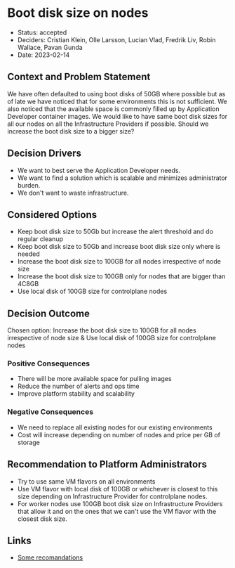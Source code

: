 # Boot disk size on nodes

* Status: accepted
* Deciders: Cristian Klein, Olle Larsson, Lucian Vlad, Fredrik Liv, Robin Wallace, Pavan Gunda
* Date: 2023-02-14

## Context and Problem Statement

We have often defaulted to using boot disks of 50GB where possible but as of late we have noticed that for some environments this is not sufficient. We also noticed that the available space is commonly filled up by Application Developer container images.
We would like to have same boot disk sizes for all our nodes on all the Infrastructure Providers if possible.
Should we increase the boot disk size to a bigger size?

## Decision Drivers

* We want to best serve the Application Developer needs.
* We want to find a solution which is scalable and minimizes administrator burden.
* We don't want to waste infrastructure.

## Considered Options

* Keep boot disk size to 50Gb but increase the alert threshold and do regular cleanup
* Keep boot disk size to 50Gb and increase boot disk size only where is needed
* Increase the boot disk size to 100GB for all nodes irrespective of node size
* Increase the boot disk size to 100GB only for nodes that are bigger than 4C8GB
* Use local disk of 100GB size for controlplane nodes

## Decision Outcome

Chosen option: Increase the boot disk size to 100GB for all nodes irrespective of node size & Use local disk of 100GB size for controlplane nodes

### Positive Consequences

* There will be more available space for pulling images
* Reduce the number of alerts and ops time
* Improve platform stability and scalability

### Negative Consequences

* We need to replace all existing nodes for our existing environments
* Cost will increase depending on number of nodes and price per GB of storage

## Recommendation to Platform Administrators

* Try to use same VM flavors on all environments
* Use VM flavor with local disk of 100GB or whichever is closest to this size depending on Infrastructure Provider for controlplane nodes.
* For worker nodes use 100GB boot disk size on Infrastructure Providers that allow it and on the ones that we can't use the VM flavor with the closest disk size.

## Links

* [Some recomandations](https://serverfault.com/questions/977871/recommended-disk-size-for-gke-nodes)
